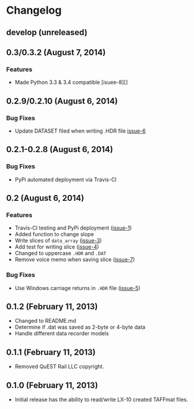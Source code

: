 # Changelog

## develop (unreleased)

## 0.3/0.3.2 (August 7, 2014)

### Features

- Made Python 3.3 & 3.4 compatible [isuee-8][]

## 0.2.9/0.2.10 (August 6, 2014)

### Bug Fixes

- Update DATASET filed when writing .HDR file [issue-6][]

## 0.2.1-0.2.8 (August 6, 2014)

### Bug Fixes

- PyPi automated deployment via Travis-CI

## 0.2 (August 6, 2014)

### Features

- Travis-CI testing and PyPi deployment ([issue-1][])
- Added function to change slope
- Write slices of `data_array` ([issue-3][])
- Add test for writing slice ([issue-4][])
- Changed to uppercase `.HDR` and `.DAT`
- Remove voice memo when saving slice ([issue-7][])

### Bug Fixes

- Use Windows carriage returns in `.HDR` file ([issue-5][])

## 0.1.2 (February 11, 2013)

- Changed to README.md
- Determine if .dat was saved as 2-byte or 4-byte data
- Handle different data recorder models

## 0.1.1 (February 11, 2013)

- Removed QuEST Rail LLC copyright.

## 0.1.0 (February 11, 2013)

- Initial release has the ability to read/write LX-10 created TAFFmat
  files.

[issue-1]: https://github.com/questrail/taffmat/issues/1
[issue-3]: https://github.com/questrail/taffmat/issues/3
[issue-4]: https://github.com/questrail/taffmat/issues/4
[issue-5]: https://github.com/questrail/taffmat/issues/5
[issue-6]: https://github.com/questrail/taffmat/issues/6
[issue-7]: https://github.com/questrail/taffmat/issues/7
[issue-8]: https://github.com/questrail/taffmat/issues/8
